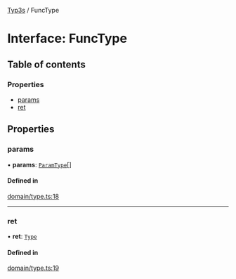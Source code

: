 [Typ3s](../README.md) / FuncType

# Interface: FuncType

## Table of contents

### Properties

- [params](FuncType.md#params)
- [ret](FuncType.md#ret)

## Properties

### params

• **params**: [`ParamType`](ParamType.md)[]

#### Defined in

[domain/type.ts:18](https://github.com/data7expressions/typ3s/blob/5426a0f/src/lib/domain/type.ts#L18)

___

### ret

• **ret**: [`Type`](../classes/Type.md)

#### Defined in

[domain/type.ts:19](https://github.com/data7expressions/typ3s/blob/5426a0f/src/lib/domain/type.ts#L19)

